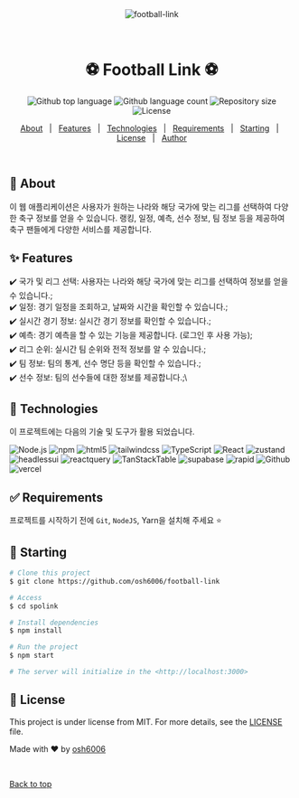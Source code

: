 <div align="center" id="top"> 
  <img src="./.github/app.gif" alt="football-link" />

&#xa0;

  <!-- <a href="https://spolink.netlify.app">Demo</a> -->
</div>

<h1 align="center">⚽ Football Link ⚽</h1>

<p align="center">
  <img alt="Github top language" src="https://img.shields.io/github/languages/top/osh6006/spolink?color=56BEB8">

  <img alt="Github language count" src="https://img.shields.io/github/languages/count/osh6006/spolink?color=56BEB8">

  <img alt="Repository size" src="https://img.shields.io/github/repo-size/osh6006/spolink?color=56BEB8">

  <img alt="License" src="https://img.shields.io/github/license/osh6006/spolink?color=56BEB8">

  <!-- <img alt="Github issues" src="https://img.shields.io/github/issues/osh6006/spolink?color=56BEB8" /> -->

  <!-- <img alt="Github forks" src="https://img.shields.io/github/forks/osh6006/spolink?color=56BEB8" /> -->

  <!-- <img alt="Github stars" src="https://img.shields.io/github/stars/osh6006/spolink?color=56BEB8" /> -->
</p>

<!-- Status -->

<!-- <h4 align="center">
	🚧  Spolink 🚀 Under construction...  🚧
</h4>

<hr> -->

<p align="center">
  <a href="#dart-about">About</a> &#xa0; | &#xa0; 
  <a href="#sparkles-features">Features</a> &#xa0; | &#xa0;
  <a href="#rocket-technologies">Technologies</a> &#xa0; | &#xa0;
  <a href="#white_check_mark-requirements">Requirements</a> &#xa0; | &#xa0;
  <a href="#checkered_flag-starting">Starting</a> &#xa0; | &#xa0;
  <a href="#memo-license">License</a> &#xa0; | &#xa0;
  <a href="https://github.com/osh6006" target="_blank">Author</a>
</p>

<br>

## :dart: About

이 웹 애플리케이션은 사용자가 원하는 나라와 해당 국가에 맞는 리그를 선택하여 다양한 축구 정보를 얻을 수 있습니다. 랭킹, 일정, 예측, 선수 정보, 팀 정보 등을 제공하여 축구 팬들에게 다양한 서비스를 제공합니다.

## :sparkles: Features

:heavy_check_mark: 국가 및 리그 선택: 사용자는 나라와 해당 국가에 맞는 리그를 선택하여 정보를 얻을 수 있습니다.;\
:heavy_check_mark: 일정: 경기 일정을 조회하고, 날짜와 시간을 확인할 수 있습니다.;\
:heavy_check_mark: 실시간 경기 정보: 실시간 경기 정보를 확인할 수 있습니다.;\
:heavy_check_mark: 예측: 경기 예측을 할 수 있는 기능을 제공합니다. (로그인 후 사용 가능);\
:heavy_check_mark: 리그 순위: 실시간 팀 순위와 전적 정보를 알 수 있습니다.;\
:heavy_check_mark: 팀 정보: 팀의 통계, 선수 명단 등을 확인할 수 있습니다.;\
:heavy_check_mark: 선수 정보: 팀의 선수들에 대한 정보를 제공합니다.;\

## :rocket: Technologies

이 프로젝트에는 다음의 기술 및 도구가 활용 되었습니다.

![Node.js](https://img.shields.io/badge/Node.js-43853D?style=for-the-badge&logo=node.js&logoColor=white)
![npm](https://img.shields.io/badge/npm-CB3837?style=for-the-badge&logo=npm&logoColor=white)
![html5](https://img.shields.io/badge/html5-E34F26?style=for-the-badge&logo=html5&logoColor=white)
![tailwindcss](https://img.shields.io/badge/tailwindcss-06B6D4?style=for-the-badge&logo=tailwindcss&logoColor=white)
![TypeScript](https://img.shields.io/badge/TypeScript-007ACC?style=for-the-badge&logo=typescript&logoColor=white)
![React](https://img.shields.io/badge/react-61DAFB?style=for-the-badge&logo=react&logoColor=white)
![zustand](https://img.shields.io/badge/zustand-37b24d?style=for-the-badge&logo=&logoColor=white)
![headlessui](https://img.shields.io/badge/headlessui-66E3FF?style=for-the-badge&logo=headlessui&logoColor=white)
![reactquery](https://img.shields.io/badge/reactquery-FF4154?style=for-the-badge&logo=reactquery&logoColor=white)
![TanStackTable](https://img.shields.io/badge/TanStackTable-FF4154?style=for-the-badge&logo=reacttable&logoColor=white)
![supabase](https://img.shields.io/badge/supabase-3FCF8E?style=for-the-badge&logo=supabase&logoColor=white)
![rapid](https://img.shields.io/badge/rapid-0055DA?style=for-the-badge&logo=rapid&logoColor=white)
![Github](https://img.shields.io/badge/GitHub-181717?style=for-the-badge&logo=github&logoColor=white)
![vercel](https://img.shields.io/badge/vercel-000000?style=for-the-badge&logo=vercel&logoColor=white)

## :white_check_mark: Requirements

프로젝트를 시작하기 전에 `Git`, `NodeJS`, Yarn을 설치해 주세요 ⭐

## :checkered_flag: Starting

```bash
# Clone this project
$ git clone https://github.com/osh6006/football-link

# Access
$ cd spolink

# Install dependencies
$ npm install

# Run the project
$ npm start

# The server will initialize in the <http://localhost:3000>
```

## :memo: License

This project is under license from MIT. For more details, see the [LICENSE](LICENSE.md) file.

Made with :heart: by <a href="https://github.com/osh6006" target="_blank">osh6006</a>

&#xa0;

<a href="#top">Back to top</a>
